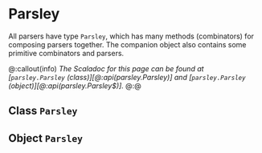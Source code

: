 # Parsley

All parsers have type `Parsley`, which has many methods (combinators) for composing parsers
together. The companion object also contains some primitive combinators and parsers.

@:callout(info)
*The Scaladoc for this page can be found at [`parsley.Parsley` (class)][@:api(parsley.Parsley)]
and [`parsley.Parsley` (object)][@:api(parsley.Parsley$)].*
@:@

## Class `Parsley`

## Object `Parsley`
